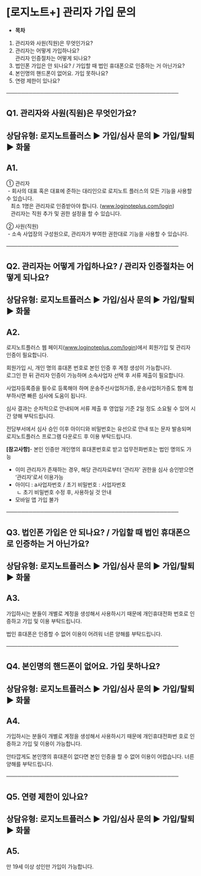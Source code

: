 # [로지노트+] 관리자 가입 문의

* **목차**

1. 관리자와 사원(직원)은 무엇인가요?
2. 관리자는 어떻게 가입하나요?  
   관리자 인증절차는 어떻게 되나요?
3. 법인폰 가입은 안 되나요? / 가입할 때 법인 휴대폰으로 인증하는 거 아닌가요?
4. 본인명의 핸드폰이 없어요. 가입 못하나요?
5. 연령 제한이 있나요?

──────────────────────────────────────────────

**Q1. 관리자와 사원(직원)은 무엇인가요?**
---------------------------

상담유형: 로지노트플러스 ▶ 가입/심사 문의 ▶ 가입/탈퇴 ▶ 화물
-------------------------------------

**A1.**
-------

① 관리자  
 - 회사의 대표 혹은 대표에 준하는 대리인으로 로지노트 플러스의 모든 기능을 사용할 수 있습니다.  
   최소 1명은 관리자로 인증받아야 합니다. (www.loginoteplus.com/login)  
   관리자는 직원 추가 및 권한 설정을 할 수 있습니다.

② 사원(직원)  
 - 소속 사업장의 구성원으로, 관리자가 부여한 권한대로 기능을 사용할 수 있습니다.

──────────────────────────────────────────────

**Q2. 관리자는 어떻게 가입하나요? / 관리자 인증절차는 어떻게 되나요?**
--------------------------------------------

상담유형: 로지노트플러스 ▶ 가입/심사 문의 ▶ 가입/탈퇴 ▶ 화물
-------------------------------------

**A2.**
-------

로지노트플러스 웹 페이지(www.loginoteplus.com/login)에서 회원가입 및 관리자 인증이 필요합니다.  
  
회원가입 시, 개인 명의 휴대폰 번호로 본인 인증 후 계정 생성이 가능합니다.  
로그인 한 뒤 관리자 인증이 가능하며 소속사업자 선택 후 서류 제출이 필요합니다.  
  
사업자등록증을 필수로 등록해야 하며 운송주선사업허가증, 운송사업허가증도 함께 첨부하시면 빠른 심사에 도움이 됩니다.  
  
심사 결과는 순차적으로 안내되며 서류 제출 후 영업일 기준 2일 정도 소요될 수 있어 시간 양해 부탁드립니다.  
  
전담부서에서 심사 승인 이후 아이디와 비밀번호는 유선으로 안내 또는 문자 발송되며 로지노트플러스 프로그램 다운로드 후 이용 부탁드립니다.  
  
**[참고사항]**- 본인 인증만 개인명의 휴대폰번호로 받고 업무전화번호는 법인 명의도 가능   
- 이미 관리자가 존재하는 경우, 해당 관리자로부터 ‘관리자' 권한을 심사 승인받으면 ‘관리자'로서 이용가능   
- 아이디 : a사업자번호 / 초기 비밀번호 : 사업자번호  
 ㄴ 초기 비밀번호 수정 후, 사용하실 것 안내  
- 모바일 앱 가입 불가

──────────────────────────────────────────────

**Q3. 법인폰 가입은 안 되나요? / 가입할 때 법인 휴대폰으로 인증하는 거 아닌가요?**
----------------------------------------------------

상담유형: 로지노트플러스 ▶ 가입/심사 문의 ▶ 가입/탈퇴 ▶ 화물
-------------------------------------

**A3.**
-------

가입하시는 분들이 개별로 계정을 생성해서 사용하시기 때문에 개인휴대전화 번호로 인증하고 가입 및 이용 부탁드립니다.  
  
법인 휴대폰은 인증할 수 없어 이용이 어려워 너른 양해를 부탁드립니다.

──────────────────────────────────────────────

**Q4. 본인명의 핸드폰이 없어요. 가입 못하나요?**
-------------------------------

상담유형: 로지노트플러스 ▶ 가입/심사 문의 ▶ 가입/탈퇴 ▶ 화물
-------------------------------------

**A4.**
-------

가입하시는 분들이 개별로 계정을 생성해서 사용하시기 때문에 개인휴대전화번 호로 인증하고 가입 및 이용이 가능합니다.  
  
안타깝게도 본인명의 휴대폰이 없다면 본인 인증을 할 수 없어 이용이 어렵습니다. 너른 양해를 부탁드립니다.

──────────────────────────────────────────────

**Q5. 연령 제한이 있나요?**
-------------------

상담유형: 로지노트플러스 ▶ 가입/심사 문의 ▶ 가입/탈퇴 ▶ 화물
-------------------------------------

**A5.**
-------

만 19세 이상 성인만 가입이 가능합니다.